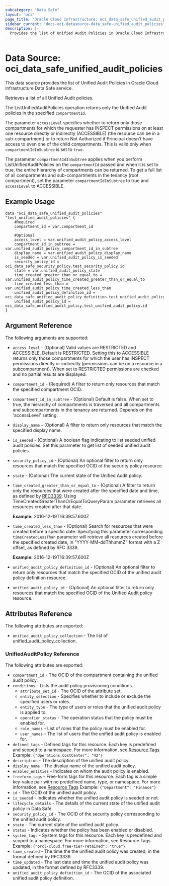 ```yaml
---
subcategory: "Data Safe"
layout: "oci"
page_title: "Oracle Cloud Infrastructure: oci_data_safe_unified_audit_policies"
sidebar_current: "docs-oci-datasource-data_safe-unified_audit_policies"
description: |-
  Provides the list of Unified Audit Policies in Oracle Cloud Infrastructure Data Safe service
---
```


# Data Source: oci_data_safe_unified_audit_policies
This data source provides the list of Unified Audit Policies in Oracle Cloud Infrastructure Data Safe service.

Retrieves a list of all Unified Audit policies.

The ListUnifiedAuditPolicies operation returns only the Unified Audit policies in the specified `compartmentId`.

The parameter `accessLevel` specifies whether to return only those compartments for which the
requester has INSPECT permissions on at least one resource directly
or indirectly (ACCESSIBLE) (the resource can be in a sub-compartment) or to return Not Authorized if
Principal doesn't have access to even one of the child compartments. This is valid only when
`compartmentIdInSubtree` is set to `true`.

The parameter `compartmentIdInSubtree` applies when you perform ListUnifiedAuditPolicies on the
`compartmentId` passed and when it is set to true, the entire hierarchy of compartments can be returned.
To get a full list of all compartments and sub-compartments in the tenancy (root compartment),
set the parameter `compartmentIdInSubtree` to true and `accessLevel` to ACCESSIBLE.


## Example Usage

```hcl
data "oci_data_safe_unified_audit_policies" "test_unified_audit_policies" {
	#Required
	compartment_id = var.compartment_id

	#Optional
	access_level = var.unified_audit_policy_access_level
	compartment_id_in_subtree = var.unified_audit_policy_compartment_id_in_subtree
	display_name = var.unified_audit_policy_display_name
	is_seeded = var.unified_audit_policy_is_seeded
	security_policy_id = oci_data_safe_security_policy.test_security_policy.id
	state = var.unified_audit_policy_state
	time_created_greater_than_or_equal_to = var.unified_audit_policy_time_created_greater_than_or_equal_to
	time_created_less_than = var.unified_audit_policy_time_created_less_than
	unified_audit_policy_definition_id = oci_data_safe_unified_audit_policy_definition.test_unified_audit_policy_definition.id
	unified_audit_policy_id = oci_data_safe_unified_audit_policy.test_unified_audit_policy.id
}
```

## Argument Reference

The following arguments are supported:

* `access_level` - (Optional) Valid values are RESTRICTED and ACCESSIBLE. Default is RESTRICTED. Setting this to ACCESSIBLE returns only those compartments for which the user has INSPECT permissions directly or indirectly (permissions can be on a resource in a subcompartment). When set to RESTRICTED permissions are checked and no partial results are displayed. 
* `compartment_id` - (Required) A filter to return only resources that match the specified compartment OCID.
* `compartment_id_in_subtree` - (Optional) Default is false. When set to true, the hierarchy of compartments is traversed and all compartments and subcompartments in the tenancy are returned. Depends on the 'accessLevel' setting. 
* `display_name` - (Optional) A filter to return only resources that match the specified display name. 
* `is_seeded` - (Optional) A boolean flag indicating to list seeded unified audit policies. Set this parameter to get list of seeded unified audit policies.
* `security_policy_id` - (Optional) An optional filter to return only resources that match the specified OCID of the security policy resource.
* `state` - (Optional) The current state of the Unified Audit policy.
* `time_created_greater_than_or_equal_to` - (Optional) A filter to return only the resources that were created after the specified date and time, as defined by [RFC3339](https://tools.ietf.org/html/rfc3339). Using TimeCreatedGreaterThanOrEqualToQueryParam parameter retrieves all resources created after that date.

	**Example:** 2016-12-19T16:39:57.600Z 
* `time_created_less_than` - (Optional) Search for resources that were created before a specific date. Specifying this parameter corresponding `timeCreatedLessThan` parameter will retrieve all resources created before the specified created date, in "YYYY-MM-ddThh:mmZ" format with a Z offset, as defined by RFC 3339.

	**Example:** 2016-12-19T16:39:57.600Z 
* `unified_audit_policy_definition_id` - (Optional) An optional filter to return only resources that match the specified OCID of the unified audit policy definition resource.
* `unified_audit_policy_id` - (Optional) An optional filter to return only resources that match the specified OCID of the Unified Audit policy resource.


## Attributes Reference

The following attributes are exported:

* `unified_audit_policy_collection` - The list of unified_audit_policy_collection.

### UnifiedAuditPolicy Reference

The following attributes are exported:

* `compartment_id` - The OCID of the compartment containing the unified audit policy.
* `conditions` - Lists the audit policy provisioning conditions.
	* `attribute_set_id` - The OCID of the attribute set.
	* `entity_selection` - Specifies whether to include or exclude the specified users or roles.
	* `entity_type` - The type of users or roles that the unified audit policy is applied to.
	* `operation_status` - The operation status that the policy must be enabled for.
	* `role_names` - List of roles that the policy must be enabled for.
	* `user_names` - The list of users that the unified audit policy is enabled for.
* `defined_tags` - Defined tags for this resource. Each key is predefined and scoped to a namespace. For more information, see [Resource Tags](https://docs.cloud.oracle.com/iaas/Content/General/Concepts/resourcetags.htm) Example: `{"Operations.CostCenter": "42"}` 
* `description` - The description of the unified audit policy.
* `display_name` - The display name of the unified audit policy.
* `enabled_entities` - Indicates on whom the audit policy is enabled.
* `freeform_tags` - Free-form tags for this resource. Each tag is a simple key-value pair with no predefined name, type, or namespace. For more information, see [Resource Tags](https://docs.cloud.oracle.com/iaas/Content/General/Concepts/resourcetags.htm)  Example: `{"Department": "Finance"}` 
* `id` - The OCID of the unified audit policy.
* `is_seeded` - Indicates whether the unified audit policy is seeded or not.
* `lifecycle_details` - The details of the current state of the unified audit policy in Data Safe.
* `security_policy_id` - The OCID of the security policy corresponding to the unified audit policy.
* `state` - The current state of the unified audit policy.
* `status` - Indicates whether the policy has been enabled or disabled.
* `system_tags` - System tags for this resource. Each key is predefined and scoped to a namespace. For more information, see Resource Tags. Example: `{"orcl-cloud.free-tier-retained": "true"}` 
* `time_created` - The time the the unified audit policy was created, in the format defined by RFC3339.
* `time_updated` - The last date and time the unified audit policy was updated, in the format defined by RFC3339.
* `unified_audit_policy_definition_id` - The OCID of the associated unified audit policy definition.

